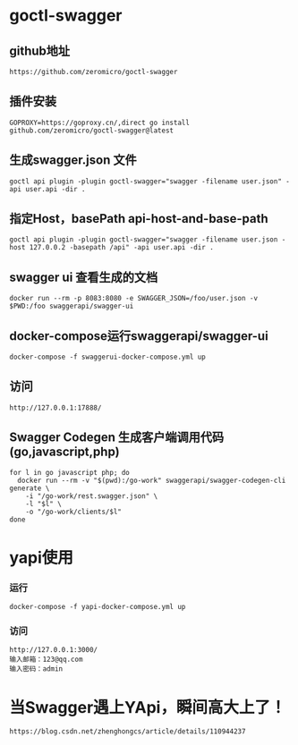
# goctl-swagger

## github地址
```
https://github.com/zeromicro/goctl-swagger
```

## 插件安装
```
GOPROXY=https://goproxy.cn/,direct go install github.com/zeromicro/goctl-swagger@latest
```

## 生成swagger.json 文件
``` 
goctl api plugin -plugin goctl-swagger="swagger -filename user.json" -api user.api -dir .
```
## 指定Host，basePath api-host-and-base-path
```
goctl api plugin -plugin goctl-swagger="swagger -filename user.json -host 127.0.0.2 -basepath /api" -api user.api -dir .
```
## swagger ui 查看生成的文档
```
docker run --rm -p 8083:8080 -e SWAGGER_JSON=/foo/user.json -v $PWD:/foo swaggerapi/swagger-ui
```
## docker-compose运行swaggerapi/swagger-ui
```
docker-compose -f swaggerui-docker-compose.yml up
```

## 访问
```
http://127.0.0.1:17888/
```

## Swagger Codegen 生成客户端调用代码(go,javascript,php)
```
for l in go javascript php; do
  docker run --rm -v "$(pwd):/go-work" swaggerapi/swagger-codegen-cli generate \
    -i "/go-work/rest.swagger.json" \
    -l "$l" \
    -o "/go-work/clients/$l"
done
```



# yapi使用
### 运行
```
docker-compose -f yapi-docker-compose.yml up
```
### 访问
```
http://127.0.0.1:3000/
输入邮箱：123@qq.com
输入密码：admin
```

# 当Swagger遇上YApi，瞬间高大上了！
```
https://blog.csdn.net/zhenghongcs/article/details/110944237
```